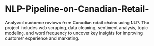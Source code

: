 # NLP-Pipeline-on-Canadian-Retail-
Analyzed customer reviews from Canadian retail chains using NLP. The project includes web scraping, data cleaning, sentiment analysis, topic modeling, and word frequency to uncover key insights for improving customer experience and marketing.
